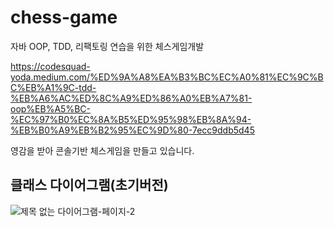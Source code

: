 # chess-game
자바 OOP, TDD, 리팩토링 연습을 위한 체스게임개발

https://codesquad-yoda.medium.com/%ED%9A%A8%EA%B3%BC%EC%A0%81%EC%9C%BC%EB%A1%9C-tdd-%EB%A6%AC%ED%8C%A9%ED%86%A0%EB%A7%81-oop%EB%A5%BC-%EC%97%B0%EC%8A%B5%ED%95%98%EB%8A%94-%EB%B0%A9%EB%B2%95%EC%9D%80-7ecc9ddb5d45

영감을 받아 콘솔기반 체스게임을 만들고 있습니다.


## 클래스 다이어그램(초기버전)

![제목 없는 다이어그램-페이지-2](https://github.com/DevHyeong/chess-game/assets/44819285/35bcb9cd-a336-400c-b78b-3141de21df92)





